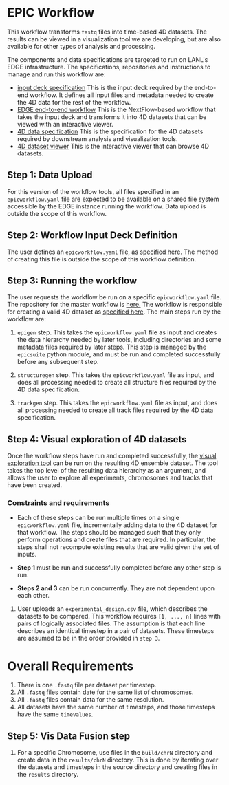 # EPIC Workflow
<!--
|![screen capture](doc/img/workflow.png)|
| ---- |
|*Diagram of the EPIC workflow*|
-->

This workflow transforms `fastq` files into time-based 4D datasets. The results can be 
viewed in a visualization tool we are developing, but are also available for other types
of analysis and processing.

The components and data specifications are targeted to run on LANL's EDGE infrastructure. 
The specifications, repositories and instructions to manage and run this workflow are:

- [input deck specification](input.md) This is the input deck required by the end-to-end
  workflow. It defines all input files and metadata needed to create the 4D data for
  the rest of the workflow.
- [EDGE end-to-end workflow](https://github.com/epicsuite/workflow/tree/main/nextflow) 
  This is the NextFlow-based workflow that takes the input
  deck and transforms it into 4D datasets that can be viewed with an interactive viewer.
- [4D data specification](https://github.com/epicsuite/episcope/blob/main/spec/1.1.md)
  This is the specification for the 4D datasets required by downstream analysis and 
  visualization tools.
- [4D dataset viewer](https://github.com/epicsuite/episcope) This is the interactive
  viewer that can browse 4D datasets.

## Step 1: Data Upload

For this version of the workflow tools, all files specified in an `epicworkflow.yaml` file
are expected to be available on a shared file system accessible by the EDGE instance
running the workflow. Data upload is outside the scope of this workflow.

## Step 2: Workflow Input Deck Definition

The user defines an `epicworkflow.yaml` file, as [specified here](input.md).
The method of creating this file is outside the scope of this workflow definition.

## Step 3: Running the workflow 

The user requests the workflow be run on a specific `epicworkflow.yaml` file. 
The repository for the master workflow is
[here.](https://github.com/epicsuite/workflow/tree/main/nextflow) 
The workflow is responsible for creating a valid 4D dataset as 
[specified here](https://github.com/epicsuite/episcope/blob/main/spec/1.1.md).
The main steps run by the workflow are:

1. `epigen` step. This takes the `epicworkflow.yaml` file as input and creates the
  data hierarchy needed by later tools, including directories and some metadata
  files required by later steps. This step is managed by the `epicsuite` python 
  module, and must be run and completed successfully before any subsequent step.

2. `structuregen` step. This takes the `epicworkflow.yaml` file as input, and does
  all processing needed to create all structure files required by the 4D data
  specification. 

3. `trackgen` step. This takes the `epicworkflow.yaml` file as input, and does
  all processing needed to create all track files required by the 4D data
  specification. 

## Step 4: Visual exploration of 4D datasets 

Once the workflow steps have run and completed successfully, the 
[visual exploration tool]() can be run on the resulting 4D ensemble dataset.
The tool takes the top level of the resulting data hierarchy as an argument,
and allows the user to explore all experiments, chromosomes and tracks that
have been created.

### Constraints and requirements
- Each of these steps can be run multiple times on a single `epicworkflow.yaml`
  file, incrementally adding data to the 4D dataset for that workflow. The steps
  should be managed such that they only perform operations and create files that
  are required. In particular, the steps shall not recompute existing results
  that are valid given the set of inputs.

- **Step 1** must be run and successfully completed before any other step is run.

- **Steps 2 and 3** can be run concurrently. They are not dependent upon each other.

1. User uploads an `experimental_design.csv` file, which describes the datasets
   to be compared. This workflow requires `[1, ..., n]` lines with pairs of
   logically associated files. The assumption is that each line describes an
   identical timestep in a pair of datasets. These timesteps are assumed to be 
   in the order provided in `step 3`.

# Overall Requirements

1. There is one `.fastq` file per dataset per timestep.
1. All `.fastq` files contain date for the same list of chromosomes.
2. All `.fastq` files contain data for the same resolution. 
3. All datasets have the same number of timesteps, and those timesteps have the
   same `timevalues`.

## Step 5: Vis Data Fusion step

1. For a specific Chromosome, use files in the `build/chrN` directory and
   create data in the `results/chrN` directory. This is done by iterating over
   the datasets and timesteps in the source directory and creating files in the
   `results` directory.

